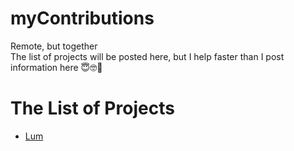 # myContributions

Remote, but together\
The list of projects will be posted here, but I help faster than I post information here 😇🤓🤗

# The List of Projects
- [Lum](https://github.com/h1lyl1ly/myContributions/blob/main/lum.md)
